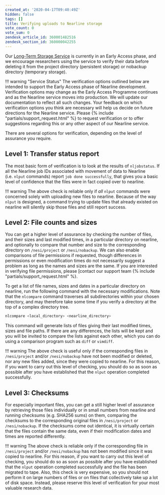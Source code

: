 ```yaml
---
created_at: '2020-04-17T09:40:49Z'
hidden: false
tags: []
title: Verifying uploads to Nearline storage
vote_count: 0
vote_sum: 0
zendesk_article_id: 360001482516
zendesk_section_id: 360000042255
---
```



Our [Long-Term Storage
Service](../../Storage/Nearline_long_term_storage/Nearline_Long_Term_Storage_Service.md)
is currently in an Early Access phase, and we encourage researchers
using the service to verify their data before deleting it from the
project directory (persistent storage) or nobackup directory (temporary
storage).

!!! warning "Service Status"
    The verification options outlined below are intended to support the
    Early Access phase of Nearline development. Verification options may
    change as the Early Access Programme continues and as the Nearline
    service moves into production. We will update our documentation to
    reflect all such changes.
    Your feedback on which verification options you think are necessary
    will help us decide on future directions for the Nearline service.
    Please {% include "partials/support_request.html" %} to request
    verification or to offer suggestions regarding this or any other
    aspect of our Nearline service.

There are several options for verification, depending on the level of
assurance you require.

## Level 1: Transfer status report

The most basic form of verification is to look at the results
of `nljobstatus`. If all the Nearline job IDs associated with movement
of data to Nearline (i.e. `nlput` commands)
report `job done successfully`, that gives you a basic level of
confidence that the files were in fact copied over to nearline.

!!! warning
    The above check is reliable only if *all* `nlput` commands were
    concerned solely with uploading new files to nearline. Because of the
    way `nlput` is designed, a command trying to update files that already
    existed on nearline will silently skip those files and still report
    success.

## Level 2: File counts and sizes

You can get a higher level of assurance by checking the number of files,
and their sizes and last modified times, in a particular directory on
nearline, and optionally to compare that number and size to the
corresponding directory on `/nesi/project` or `/nesi/nobackup`. We can
also enable comparisons of file permissions if requested, though
differences in permissions or even modification times do not necessarily
suggest a problem as long as the names and sizes are the same. If you
are interested in verifying file permissions, please [contact our
support team {% include "partials/support_request.html" %}.

To get a list of file names, sizes and dates in a particular directory
on nearline, run the following command with the necessary modifications.
Note that the `nlcompare` command traverses all subdirectories within
your chosen directory, and may therefore take some time if you verify a
directory at the top of a complex directory tree.

``` sh
nlcompare <local_directory> <nearline_directory>
```

This command will generate lists of files giving their last modified
times, sizes and file paths. If there are any differences, the lists
will be kept and you will be invited to compare the lists against each
other, which you can do using a comparison program such as `diff` or
`vimdiff`.

!!! warning
     The above check is useful only if the corresponding files in
     `/nesi/project` and/or `/nesi/nobackup` have not been modified or
     deleted, nor any new files added, since they were copied to nearline.
     For this reason, if you want to carry out this level of checking, you
     should do so as soon as possible after you have established that the
     `nlput` operation completed successfully.

## Level 3: Checksums

For especially important files, you can get a still higher level of
assurance by retrieving those files individually or in small numbers
from nearline and running checksums (e.g. SHA256 sums) on them,
comparing the checksums to the corresponding original files in
`/nesi/project` or `/nesi/nobackup`. If the checksums come out
identical, it is virtually certain that the files contain the same data,
even if their modification dates and times are reported differently.

!!! warning
    The above check is reliable only if the corresponding file in
    `/nesi/project` and/or `/nesi/nobackup` has not been modified since it
    was copied to nearline. For this reason, if you want to carry out this
    level of checking, you should do so as soon as possible after you have
    established that the `nlput` operation completed successfully and the
    file has been migrated to tape.
    Also, this check is very expensive, so you should not perform it on
    large numbers of files or on files that collectively take up a lot of
    disk space. Instead, please reserve this level of verification for
    your most valuable research data.
